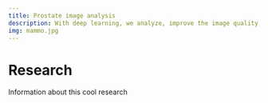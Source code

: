 ```yaml
---
title: Prostate image analysis
description: With deep learning, we analyze, improve the image quality, and improve the diagnostic process of mammography, breast tomosynthesis and breast MRI.
img: mammo.jpg
---
```


# Research

Information about this cool research